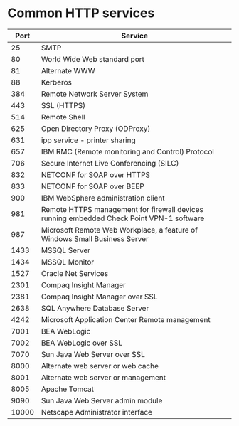 # Common HTTP services

<table>
    <thead>
        <th>Port</th>
        <th>Service</th>
    </thead>
<tbody>
    <tr>
        <td>25</td>
        <td>SMTP</td>
    </tr>
    <tr>
        <td>80</td>
        <td>World Wide Web standard port </td>
    </tr>
    <tr>
        <td>81</td>
        <td>Alternate WWW</td>
    </tr>
    <tr>
        <td>88</td>
        <td>Kerberos</td>
    </tr>
    <tr>
        <td>384</td>
        <td>Remote Network Server System </td>
    </tr>
    <tr>
        <td>443</td>
        <td>SSL (HTTPS)</td>
    </tr>
    <tr>
        <td>514</td>
        <td>Remote Shell</td>
    </tr>
    <tr>
        <td>625</td>
        <td>Open Directory Proxy (ODProxy)</td>
    </tr>
    <tr>
        <td>631</td>
        <td>ipp service - printer sharing</td>
    </tr>
    <tr>
        <td>657</td>
        <td>IBM RMC (Remote monitoring and Control) Protocol </td>
    </tr>
    <tr>
        <td>706</td>
        <td>Secure Internet Live Conferencing (SILC) </td>
    </tr>
    <tr>
        <td>832</td>
        <td>NETCONF for SOAP over HTTPS </td>
    </tr>
    <tr>
        <td>833</td>
        <td>NETCONF for SOAP over BEEP</td>
    </tr>
    <tr>
        <td>900</td>
        <td>IBM WebSphere administration client</td>
    </tr>
    <tr>
        <td>981</td>
        <td>Remote HTTPS management for firewall devices running embedded Check Point VPN-1 software</td>
    </tr>
    <tr>
        <td>987</td>
        <td>Microsoft Remote Web Workplace, a feature of Windows Small Business Server</td>
    </tr>
    <tr>
        <td>1433</td>
        <td>MSSQL Server </td>
    </tr>
    <tr>
        <td>1434</td>
        <td>MSSQL Monitor</td>
    </tr>
    <tr>
        <td>1527</td>
        <td>Oracle Net Services </td>
    </tr>
    <tr>
        <td>2301</td>
        <td>Compaq Insight Manager</td>
    </tr>
    <tr>
        <td>2381</td>
        <td>Compaq Insight Manager over SSL </td>
    </tr>
    <tr>
        <td>2638</td>
        <td>SQL Anywhere Database Server</td>
    </tr>
    <tr>
        <td>4242</td>
        <td>Microsoft Application Center Remote management </td>
    </tr>
    <tr>
        <td>7001</td>
        <td>BEA WebLogic</td>
    </tr>
    <tr>
        <td>7002</td>
        <td>BEA WebLogic over SSL </td>
    </tr>
    <tr>
        <td>7070</td>
        <td>Sun Java Web Server over SSL</td>
    </tr>
    <tr>
        <td>8000</td>
        <td>Alternate web server or web cache </td>
    </tr>
    <tr>
        <td>8001</td>
        <td>Alternate web server or management </td>
    </tr>
    <tr>
        <td>8005</td>
        <td>Apache Tomcat</td>
    </tr>
    <tr>
        <td>9090</td>
        <td>Sun Java Web Server admin module</td>
    </tr>
    <tr>
        <td>10000</td>
        <td>Netscape Administrator interface </td>
    </tr>
</tbody>
</table>